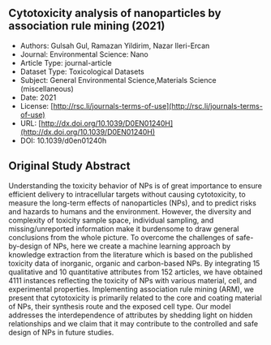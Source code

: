 <script type='text/javascript' src='https://d1bxh8uas1mnw7.cloudfront.net/assets/embed.js'></script>

<div style="float: right; width: 200px" class='altmetric-embed' data-badge-type='donut' data-condensed='true' data-badge-details='right' data-doi="10.1039/d0en01240h"></div>

## Cytotoxicity analysis of nanoparticles by association rule mining (2021)
<script type="application/ld+json">
	{	
		"@context": {
			"bs": "https://bioschemas.org/",
			"schema": "https://schema.org/",
			"citation": "schema:citation",
			"name": "schema:name",
			"url": "schema:url",
			"variableMeasured": "schema:variableMeasured"
		},
		"variableMeasured": [
			{
				"@type": "schema:PropertyValue",
				"name": "MI-R1.3-ABSTRACT-BASIC-CHEMICAL_COMPOSITION"
			},
			{
				"@type": "schema:PropertyValue",
				"name": "MI-R1.3-ABSTRACT-PHYSCHEM-SHAPE"
			},
			{
				"@type": "schema:PropertyValue",
				"name": "MI-R1.3-ABSTRACT-BASIC-SURFACE_CHEMISTRY"
			},
			{
				"@type": "schema:PropertyValue",
				"name": "MI-R1.3-ABSTRACT-PHYSCHEM-SURFACE_CHARGE"
			},
			{
				"@type": "schema:PropertyValue",
				"name": "MI-R1.3-ABSTRACT-PHYSCHEM-SIZE"
			},
			{
				"@type": "schema:PropertyValue",
				"name": "MI-R1.3-ABSTRACT-TOX-ORGANISM_OR_SPECIES"
			},
			{
				"@type": "schema:PropertyValue",
				"name": "MI-R1.3-ABSTRACT-TOX-CONCENTRATION"
			},
			{
				"@type": "schema:PropertyValue",
				"name": "MI-R1.3-ABSTRACT-TOX-EXPOSURE_TIME"
			}
		],
		"@type": "schema:Dataset",
		"name": "Cytotoxicity analysis of nanoparticles by association rule mining",
		"url": "http://dx.doi.org/10.1039/D0EN01240H",
		"citation": "https://doi.org/10.1039/d0en01240h",
		"@id": "10.1039/d0en01240h",
		"http://purl.org/dc/terms/conformsTo": { "@type": "schema:CreativeWork", "@id": "https://bioschemas.org/profiles/Dataset/1.0-RELEASE" },
		"schema:license": "http://rsc.li/journals-terms-of-use",
		"schema:creator": [
		  {
			"@type": "schema:Organization",
			"name": "RiskGONE"
		  }
		],
		"schema:datePublished": "2021"
	}
</script>

* Authors: Gulsah Gul, Ramazan Yildirim, Nazar Ileri-Ercan
* Journal: Environmental Science: Nano
* Article Type: journal-article
* Dataset Type: Toxicological Datasets
* Subject: General Environmental Science,Materials Science (miscellaneous)
* Date: 2021
* License: [http://rsc.li/journals-terms-of-use](http://rsc.li/journals-terms-of-use)
* URL: [http://dx.doi.org/10.1039/D0EN01240H](http://dx.doi.org/10.1039/D0EN01240H)
* DOI: 10.1039/d0en01240h



## Original Study Abstract

Understanding the toxicity behavior of NPs is of great importance to ensure efficient delivery to intracellular targets without causing cytotoxicity, to measure the long-term effects of nanoparticles (NPs), and to predict risks and hazards to humans and the environment. However, the diversity and complexity of toxicity sample space, individual sampling, and missing/unreported information make it burdensome to draw general conclusions from the whole picture. To overcome the challenges of safe-by-design of NPs, here we create a machine learning approach by knowledge extraction from the literature which is based on the published toxicity data of inorganic, organic and carbon-based NPs. By integrating 15 qualitative and 10 quantitative attributes from 152 articles, we have obtained 4111 instances reflecting the toxicity of NPs with various material, cell, and experimental properties. Implementing association rule mining (ARM), we present that cytotoxicity is primarily related to the core and coating material of NPs, their synthesis route and the exposed cell type. Our model addresses the interdependence of attributes by shedding light on hidden relationships and we claim that it may contribute to the controlled and safe design of NPs in future studies.
